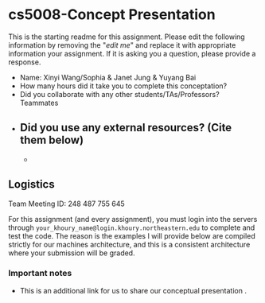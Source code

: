# cs5008-Concept Presentation

This is the starting readme for this assignment.  Please edit the following information by removing the "*edit me*" and replace it with appropriate information your assignment. If it is asking you a question, please provide a response.

- Name: Xinyi Wang/Sophia  & Janet Jung & Yuyang Bai
- How many hours did it take you to complete this conceptation?  
- Did you collaborate with any other students/TAs/Professors?  Teammates 
- Did you use any external resources? (Cite them below)
  - 
  - 
## Logistics
Team Meeting ID: 248 487 755 645

For this assignment (and every assignment), you must login into the servers through `your_khoury_name@login.khoury.northeastern.edu` to complete and test the code. The reason is the examples I will provide below are compiled strictly for our machines architecture, and this is a consistent architecture where your submission will be graded.

### Important notes

* This is an additional link for us to share our conceptual presentation .
  


